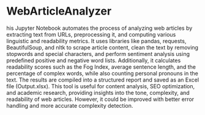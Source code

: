 # WebArticleAnalyzer
 his Jupyter Notebook automates the process of analyzing web articles by extracting text from URLs, preprocessing it, and computing various linguistic and readability metrics. It uses libraries like pandas, requests, BeautifulSoup, and nltk to scrape article content, clean the text by removing stopwords and special characters, and perform sentiment analysis using predefined positive and negative word lists. Additionally, it calculates readability scores such as the Fog Index, average sentence length, and the percentage of complex words, while also counting personal pronouns in the text. The results are compiled into a structured report and saved as an Excel file (Output.xlsx). This tool is useful for content analysis, SEO optimization, and academic research, providing insights into the tone, complexity, and readability of web articles. However, it could be improved with better error handling and more accurate complexity detection.
